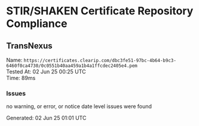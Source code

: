# STIR/SHAKEN Certificate Repository Compliance

## TransNexus

Name: `https://certificates.clearip.com/dbc3fe51-97bc-4b64-b9c3-6460f0ca4730/0c0551b40aa459a1b4a1ffcdec2405e4.pem`\
Tested At: 02 Jun 25 00:25 UTC\
Time: 89ms

### Issues

no warning, or error, or notice date level issues were found

Generated: 02 Jun 25 01:01 UTC